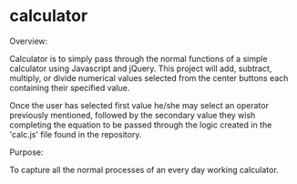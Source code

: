 # calculator

Overview: 

Calculator is to simply pass through the normal functions of a simple calculator using Javascript and jQuery. This project
will add, subtract, multiply, or divide numerical values selected from the center buttons each containing their specified 
value.

Once the user has selected first value he/she may select an operator previously mentioned, followed by the secondary value
they wish completing the equation to be passed through the logic created in the 'calc.js' file found in the repository.

Purpose: 

To capture all the normal processes of an every day working calculator.
